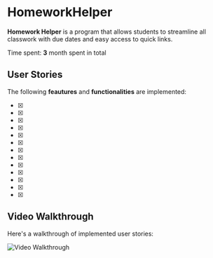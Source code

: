 # HomeworkHelper

**Homework Helper** is a program that allows students to streamline all classwork with due dates and easy access to quick links.

Time spent: **3** month spent in total

## User Stories

The following **feautures** and **functionalities** are implemented:

- [x] 
- [x] 
- [x] 
- [x] 
- [x] 
- [x] 
- [x] 
- [x] 
- [x] 
- [x] 
- [x] 
- [x] 
- [x] 

## Video Walkthrough

Here's a walkthrough of implemented user stories:

<img src='' title='Video Walkthrough' width='' alt='Video Walkthrough' />
